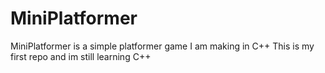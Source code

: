 MiniPlatformer
==============

MiniPlatformer is a simple platformer game I am making in C++
This is my first repo and im still learning C++
